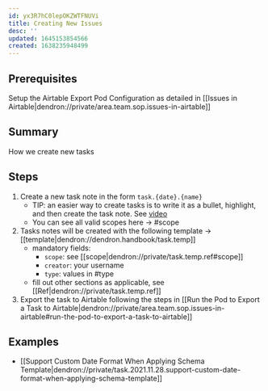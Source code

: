 ```yaml
---
id: yx3R7hC0lepOKZWTFNUVi
title: Creating New Issues
desc: ''
updated: 1645153854566
created: 1638235948499
---
```


## Prerequisites

Setup the Airtable Export Pod Configuration as detailed in [[Issues in Airtable|dendron://private/area.team.sop.issues-in-airtable]]

## Summary
How we create new tasks

## Steps
1. Create a new task note in the form `task.{date}.{name}`
    - TIP: an easier way to create tasks is to write it as a bullet, highlight, and then create the task note. See [video](https://www.loom.com/share/75b87c1fd7e746b585ad9fb2e1445c4d?from_recorder=1&focus_title=1)
    - You can see all valid scopes here -> #scope
1. Tasks notes will be created with the following template -> [[template|dendron://dendron.handbook/task.temp]]
    - mandatory fields:
        - `scope`: see [[scope|dendron://private/task.temp.ref#scope]]
        - `creator`: your username
        - `type`: values in #type
    - fill out other sections as applicable, see [[Ref|dendron://private/task.temp.ref]]
1. Export the task to Airtable following the steps in [[Run the Pod to Export a Task to Airtable|dendron://private/area.team.sop.issues-in-airtable#run-the-pod-to-export-a-task-to-airtable]]

## Examples
- [[Support Custom Date Format When Applying Schema Template|dendron://private/task.2021.11.28.support-custom-date-format-when-applying-schema-template]]
